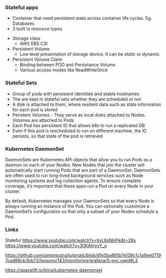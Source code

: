### Stateful apps

* Container that need persistent state across container life cycles. Eg: Databases
* 3 built in resource types

- Storage class
  - AWS EBS CSI
- Persistent Volume
  - Low level presentation of storage device. It can be static or dynamic
- Persistent Volume Claim
  - Binding between POD and Persistance Volume
  - Various access modes like ReadWriteOnce

### Stateful Sets
* Group of pods with persistent identities and stable hostnames
* The are kept in stateful sets whether they are scheduled or not
* A disk is attached to them, where resilient data such as state information for each pod is stored
* Peristent Volumes - They serve as local disks attached to Nodes. Volumes are attached to Pods
* Each Pod has persistent ID that allows k8s to run a replicated DB
* Even if this pod is rescheduled to run on different machine, the ID persists, so that state of the pod is retrieved



### Kubernetes DaemonSet
DaemonSets are Kubernetes API objects that allow you to run Pods as a daemon on each of your Nodes. New Nodes that join the cluster will automatically start running Pods that are part of a DaemonSet. DaemonSets are often used to run long-lived background services such as Node monitoring systems and log collection agents. To ensure complete coverage, it’s important that these apps run a Pod on every Node in your cluster.

By default, Kubernetes manages your DaemonSets so that every Node is always running an instance of the Pod. You can optionally customize a DaemonSet’s configuration so that only a subset of your Nodes schedule a Pod.





### Links

Stateful
https://www.youtube.com/watch?v=tivL8sNbPik&t=28s
https://www.youtube.com/watch?v=30KAInyvY_o

https://github.com/antonputra/tutorials/blob/d1e5ba861b7e139c1c1a9ee07197cad86cb3bb72/lessons/143/monitoring/grafana/5-pvc.yaml#L3

https://spacelift.io/blog/kubernetes-daemonset
